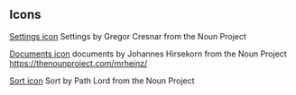 
## Icons

[Settings icon](https://thenounproject.com/search/?q=settings&i=1563402)
Settings by Gregor Cresnar from the Noun Project

[Documents icon](https://thenounproject.com/search/?q=documents&i=65032)
documents by Johannes Hirsekorn from the Noun Project
https://thenounproject.com/mrheinz/

[Sort icon](https://thenounproject.com/pathlord/collection/alignment-and-sorting/?i=1415176)
Sort by Path Lord from the Noun Project
